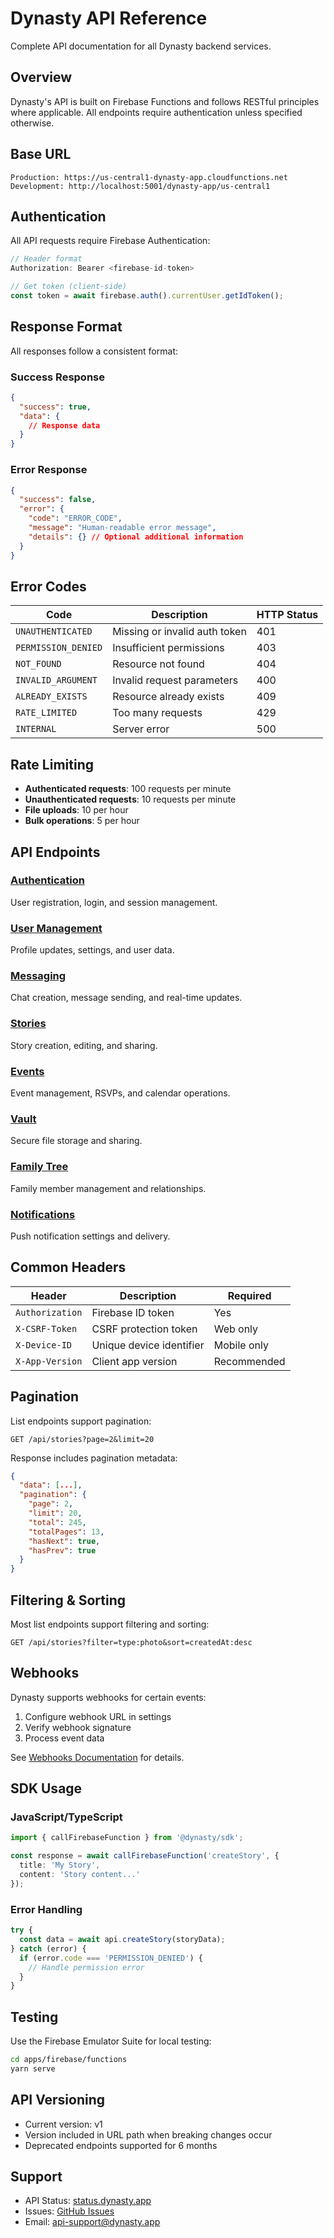 # Dynasty API Reference

Complete API documentation for all Dynasty backend services.

## Overview

Dynasty's API is built on Firebase Functions and follows RESTful principles where applicable. All endpoints require authentication unless specified otherwise.

## Base URL
```
Production: https://us-central1-dynasty-app.cloudfunctions.net
Development: http://localhost:5001/dynasty-app/us-central1
```

## Authentication

All API requests require Firebase Authentication:

```typescript
// Header format
Authorization: Bearer <firebase-id-token>

// Get token (client-side)
const token = await firebase.auth().currentUser.getIdToken();
```

## Response Format

All responses follow a consistent format:

### Success Response
```json
{
  "success": true,
  "data": {
    // Response data
  }
}
```

### Error Response
```json
{
  "success": false,
  "error": {
    "code": "ERROR_CODE",
    "message": "Human-readable error message",
    "details": {} // Optional additional information
  }
}
```

## Error Codes

| Code | Description | HTTP Status |
|------|-------------|-------------|
| `UNAUTHENTICATED` | Missing or invalid auth token | 401 |
| `PERMISSION_DENIED` | Insufficient permissions | 403 |
| `NOT_FOUND` | Resource not found | 404 |
| `INVALID_ARGUMENT` | Invalid request parameters | 400 |
| `ALREADY_EXISTS` | Resource already exists | 409 |
| `RATE_LIMITED` | Too many requests | 429 |
| `INTERNAL` | Server error | 500 |

## Rate Limiting

- **Authenticated requests**: 100 requests per minute
- **Unauthenticated requests**: 10 requests per minute
- **File uploads**: 10 per hour
- **Bulk operations**: 5 per hour

## API Endpoints

### [Authentication](./authentication.md)
User registration, login, and session management.

### [User Management](./user-management.md)
Profile updates, settings, and user data.

### [Messaging](./messaging.md)
Chat creation, message sending, and real-time updates.

### [Stories](./stories-events.md#stories)
Story creation, editing, and sharing.

### [Events](./stories-events.md#events)
Event management, RSVPs, and calendar operations.

### [Vault](./vault.md)
Secure file storage and sharing.

### [Family Tree](./family-tree.md)
Family member management and relationships.

### [Notifications](./notifications.md)
Push notification settings and delivery.

## Common Headers

| Header | Description | Required |
|--------|-------------|----------|
| `Authorization` | Firebase ID token | Yes |
| `X-CSRF-Token` | CSRF protection token | Web only |
| `X-Device-ID` | Unique device identifier | Mobile only |
| `X-App-Version` | Client app version | Recommended |

## Pagination

List endpoints support pagination:

```
GET /api/stories?page=2&limit=20
```

Response includes pagination metadata:
```json
{
  "data": [...],
  "pagination": {
    "page": 2,
    "limit": 20,
    "total": 245,
    "totalPages": 13,
    "hasNext": true,
    "hasPrev": true
  }
}
```

## Filtering & Sorting

Most list endpoints support filtering and sorting:

```
GET /api/stories?filter=type:photo&sort=createdAt:desc
```

## Webhooks

Dynasty supports webhooks for certain events:

1. Configure webhook URL in settings
2. Verify webhook signature
3. Process event data

See [Webhooks Documentation](./webhooks.md) for details.

## SDK Usage

### JavaScript/TypeScript
```typescript
import { callFirebaseFunction } from '@dynasty/sdk';

const response = await callFirebaseFunction('createStory', {
  title: 'My Story',
  content: 'Story content...'
});
```

### Error Handling
```typescript
try {
  const data = await api.createStory(storyData);
} catch (error) {
  if (error.code === 'PERMISSION_DENIED') {
    // Handle permission error
  }
}
```

## Testing

Use the Firebase Emulator Suite for local testing:

```bash
cd apps/firebase/functions
yarn serve
```

## API Versioning

- Current version: v1
- Version included in URL path when breaking changes occur
- Deprecated endpoints supported for 6 months

## Support

- API Status: [status.dynasty.app](https://status.dynasty.app)
- Issues: [GitHub Issues](https://github.com/dynasty/issues)
- Email: api-support@dynasty.app